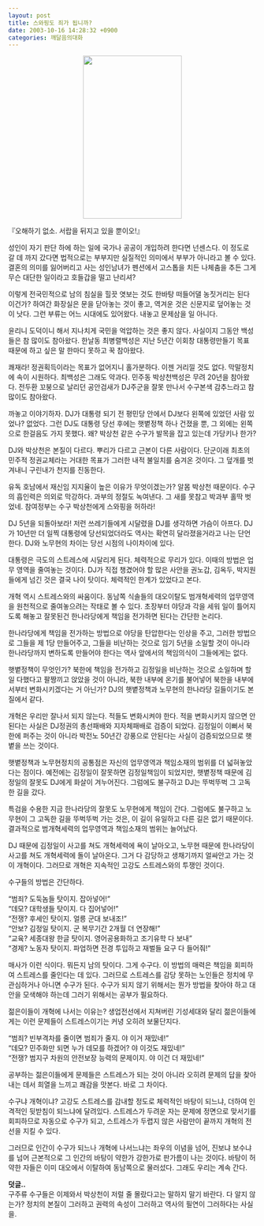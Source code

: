 ```yaml
---
layout: post
title: 스와핑도 죄가 됩니까?
date: 2003-10-16 14:28:32 +0900
categories: 깨달음의대화
---
```

<p align="center">
  <img src="http://drkimz.com/technote/board/private/upimg/1066280753.jpg" width="200" height="330" border="0" />
</p>

<p align="left">
  『오해하기 없소. 서랍을 뒤지고 있을 뿐이오!』
</p>성인이 자기 판단 하에 하는 일에 국가나 공공이 개입하려 한다면 넌센스다. 이 정도로 갈 데 까지 갔다면 법적으로는 부부지만 실질적인 의미에서 부부가 아니라고 볼 수 있다. 결혼의 의미를 잃어버리고 사는 성인남녀가 펜션에서 고스톱을 치든 나체춤을 추든 그게 무슨 대단한 일이라고 호들갑을 떨고 난리셔?

이렇게 전국민적으로 남의 침실을 힐끗 엿보는 것도 한바탕 떠들어댈 농짓거리는 된다 이건가? 하여간 화장실은 문을 닫아놓는 것이 좋고, 역겨운 것은 신문지로 덮어놓는 것이 낫다. 그런 부류는 어느 시대에도 있어왔다. 내놓고 문제삼을 일 아니다. 

윤리니 도덕이니 해서 지나치게 국민을 억압하는 것은 좋지 않다. 사실이지 그동안 백성들은 참 많이도 참아왔다. 한날동 최병렬백성은 지난 5년간 이회창 대통령만들기 목표 때문에 하고 싶은 말 한마디 못하고 꾹 참아왔다. 

쾌재라! 정권획득이라는 목표가 없어지니 홀가분하다. 이젠 거리낄 것도 없다. 막말정치에 속이 시원하다. 최백성은 그래도 약과다. 민주동 박상천백성은 무려 20년을 참아왔다. 전두환 꼬붕으로 날리던 공안검새가 DJ주군을 잘못 만나서 수구본색 감추느라고 참 많이도 참아왔다. 

까놓고 이야기하자. DJ가 대통령 되기 전 평민당 안에서 DJ보다 왼쪽에 있었던 사람 있었나? 없었다. 그런 DJ도 대통령 당선 후에는 햇볕정책 하나 건졌을 뿐, 그 외에는 왼쪽으로 한걸음도 가지 못했다. 왜? 박상천 같은 수구가 발목을 잡고 있는데 가당키나 한가? 

DJ와 박상천은 본질이 다르다. 뿌리가 다르고 근본이 다른 사람이다. 단군이래 최초의 민주적 정권교체라는 거대한 목표가 그러한 내적 불일치를 숨겨온 것이다. 그 덮개를 벗겨내니 구린내가 천지를 진동한다. 

유독 호남에서 재신임 지지율이 높은 이유가 무엇이겠는가? 알몸 박상천 때문이다. 수구의 흡인력은 의외로 막강하다. 과부의 정절도 녹여낸다. 그 새를 못참고 박과부 홀딱 벗었네. 참여정부는 수구 박상천에게 스와핑을 허하라!

DJ 5년을 되돌아보라! 저런 쓰레기들에게 시달렸을 DJ를 생각하면 가슴이 아프다. DJ가 10년만 더 일찍 대통령에 당선되었더라도 역사는 확연히 달라졌을거라고 나는 단언한다. DJ와 노무현의 차이는 당선 시점의 나이차이에 있다. 

대통령은 극도의 스트레스에 시달리게 된다. 체력적으로 무리가 있다. 이때의 방법은 업무 영역을 줄여놓는 것이다. DJ가 직접 챙겼어야 할 많은 사안을 권노갑, 김옥두, 박지원들에게 넘긴 것은 결국 나이 탓이다. 체력적인 한계가 있었다고 본다. 

개혁 역시 스트레스와의 싸움이다. 동남쪽 식솔들의 대오이탈도 범개혁세력의 업무영역을 원천적으로 줄여놓으려는 작태로 볼 수 있다. 초장부터 야당과 각을 세워 일이 틀어지도록 해놓고 잘못된건 한나라당에게 책임을 전가하면 된다는 간단한 논리다. 

한나라당에게 책임을 전가하는 방법으로 야당을 탄압한다는 인상을 주고, 그러한 방법으로 그들을 제 1당 만들어주고, 그들을 비난하는 것으로 임기 5년을 소일할 것이 아니라 한나라당까지 변하도록 만들어야 한다는 역사 앞에서의 책임의식이 그들에게는 없다. 

햇볕정책이 무엇인가? 북한에 책임을 전가하고 김정일을 비난하는 것으로 소일하며 할일 다했다고 팔짱끼고 앉았을 것이 아니라, 북한 내부에 온기를 불어넣어 북한을 내부에서부터 변화시키겠다는 거 아닌가? DJ의 햇볕정책과 노무현의 한나라당 길들이기도 본질에서 같다. 

개혁은 우리만 잘나서 되지 않는다. 적들도 변화시켜야 한다. 적을 변화시키지 않으면 안된다는 사실은 DJ정권의 총선패배와 지자체패배로 검증이 되었다. 김정일이 이뻐서 북한에 퍼주는 것이 아니라 박전노 50년간 강풍으로 안된다는 사실이 검증되었으므로 햇볕을 쓰는 것이다. 

햇볕정책과 노무현정치의 공통점은 자신의 업무영역과 책임소재의 범위를 더 넓혀놓았다는 점이다. 예전에는 김정일이 잘못하면 김정일책임이 되었지만, 햇볕정책 때문에 김정일의 잘못도 DJ에게 화살이 겨누어진다. 그럼에도 불구하고 DJ는 뚜벅뚜벅 그 고독한 길을 갔다. 

특검을 수용한 지금 한나라당의 잘못도 노무현에게 책임이 간다. 그럼에도 불구하고 노무현이 그 고독한 길을 뚜벅뚜벅 가는 것은, 이 길이 유일하고 다른 길은 없기 때문이다. 결과적으로 범개혁세력의 업무영역과 책임소재의 범위는 늘어났다.

DJ 때문에 김정일이 사고를 쳐도 개혁세력에 욕이 날아오고, 노무현 때문에 한나라당이 사고를 쳐도 개혁세력에 돌이 날아온다. 그거 다 감당하고 생채기까지 얼싸안고 가는 것이 개혁이다. 그러므로 개혁은 지속적인 고강도 스트레스와의 투쟁인 것이다. 

수구들의 방법은 간단하다. 

“범죄? 도둑놈들 탓이지. 잡아넣어!”  
“데모? 대학생들 탓이지. 다 집어넣어!”  
“전쟁? 후세인 탓이지. 얼릉 군대 보내조!”  
“안보? 김정일 탓이지. 군 복무기간 2개월 더 연장해!”  
“교육? 세종대왕 한글 탓이지. 영어공용화하고 조기유학 다 보내”  
“경제? 노동자 탓이지. 파업하면 전경 투입하고 재벌들 요구 다 들어줘!”

매사가 이런 식이다. 뭐든지 남의 탓이다. 그게 수구다. 이 방법의 매력은 책임을 회피하여 스트레스를 줄인다는 데 있다. 그러므로 스트레스를 감당 못하는 노인들은 정치에 무관심하거나 아니면 수구가 된다. 수구가 되지 않기 위해서는 뭔가 방법을 찾아야 하고 대안을 모색해야 하는데 그러기 위해서는 공부가 필요하다. 

젊은이들이 개혁에 나서는 이유는? 생업전선에서 지쳐버린 기성세대와 달리 젊은이들에게는 이런 문제들이 스트레스이기는 커녕 오히려 보물단지다. 

“범죄? 빈부격차를 줄이면 범죄가 줄지. 야 이거 재밌네!”  
“데모? 민주화만 되면 누가 데모를 하겠어? 야 이것도 재밌네!”  
“전쟁? 범지구 차원의 안전보장 능력의 문제이지. 야 이건 더 재밌네!”

공부하는 젊은이들에게 문제들은 스트레스가 되는 것이 아니라 오히려 문제의 답을 찾아내는 데서 희열을 느끼고 쾌감을 맛본다. 바로 그 차이다. 

수구냐 개혁이냐? 고강도 스트레스를 감내할 정도로 체력적인 바탕이 되느냐, 더하여 인격적인 뒷받침이 되느냐에 달려있다. 스트레스가 두려운 자는 문제에 정면으로 맞서기를 회피하므로 자동으로 수구가 되고, 스트레스가 두렵지 않은 사람만이 끝까지 개혁의 전선을 지킬 수 있다. 

그러므로 인간이 수구가 되느나 개혁에 나서느냐는 좌우의 이념을 넘어, 진보냐 보수냐를 넘어 근본적으로 그 인간의 바탕이 약한가 강한가로 판가름이 나는 것이다. 바탕이 허약한 자들은 이미 대오에서 이탈하여 동남쪽으로 물러섰다. 그래도 우리는 계속 간다. 

**덧글..**   
구주류 수구들은 이제와서 박상천이 저럴 줄 몰랐다고는 말하지 말기 바란다. 다 알지 않는가? 정치의 본질이 그러하고 권력의 속성이 그러하고 역사의 필연이 그러하다는 사실을.